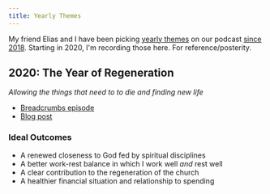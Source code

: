 ```yaml
---
title: Yearly Themes
---
```


My friend Elias and I have been picking [yearly themes](https://youtu.be/NVGuFdX5guE) on our podcast [since 2018](https://breadcrumbs.fm/69/). Starting in 2020, I'm recording those here. For reference/posterity.

## 2020: The Year of Regeneration

*Allowing the things that need to to die and finding new life*

- [Breadcrumbs episode](https://breadcrumbs.fm/163/)
- [Blog post](/2020/regeneration/)

### Ideal Outcomes

- A renewed closeness to God fed by spiritual disciplines
- A better work-rest balance in which I work well *and* rest well
- A clear contribution to the regeneration of the church
- A healthier financial situation and relationship to spending
